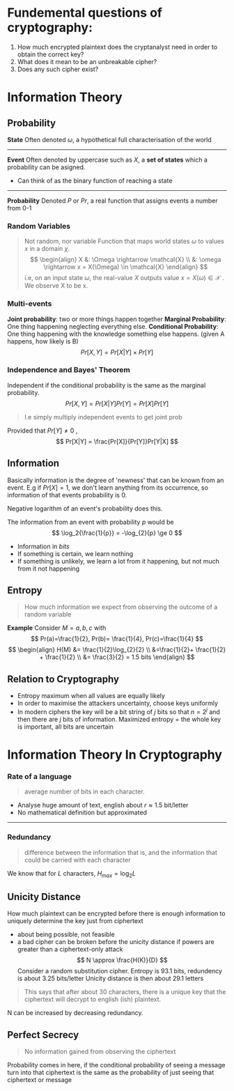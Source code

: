 # Fundemental questions of cryptography:
1. How much encrypted plaintext does the cryptanalyst need in order to obtain the correct key?
2. What does it mean to be an unbreakable cipher?
3. Does any such cipher exist?

# Information Theory
## Probability
**State**
Often denoted $\omega$, a hypothetical full characterisation of the world
***
**Event**
Often denoted by uppercase such as $X$, a **set of states** which a probability can be asigned.
- Can think of as the binary function of reaching a state
***
**Probability**
Denoted $P$ or $Pr$, a real function that assigns events a number from 0-1
### Random Variables
> Not random, nor variable
Function that maps world states $\omega$ to values $x$ in a domain $\chi$. 
$$
\begin{align}
X &: \Omega \rightarrow \mathcal{X} \\
&: \omega \rightarrow x = X(\Omega) \in \mathcal{X}
\end{align}
$$
> i.e, on an input state $\omega$, the real-value $X$ outputs value $x = X(\omega) \in \mathcal{X}$ . We observe X to be x.

### Multi-events
**Joint probability**: two or more things happen together
**Marginal Probability**: One thing happening neglecting everything else.
**Conditional Probability**: One thing happening with the knowledge something else happens. (given A happens, how likely is B)
$$
Pr[X, Y] = Pr[X|Y] \times Pr[Y]
$$
### Independence and Bayes' Theorem
Independent if the conditional probability is the same as the marginal probability.
$$
Pr[X,Y] = Pr[X|Y]Pr[Y] = Pr[X]Pr[Y]
$$
> I.e simply multiply independent events to get joint prob

Provided that $Pr[Y]\ne 0$ , 
$$
Pr[X|Y] = \frac{Pr[X]}{Pr[Y]}Pr[Y|X]
$$
## Information
Basically information is the degree of 'newness' that can be known from an event. E.g if $Pr[X]=1$, we don't learn anything from its occurrence, so information of that events probability is 0.

Negative logarithm of an event's probability does this. 

The information from an event with probability $p$ would be 
$$
\log_2{\frac{1}{p}} = -\log_{2}{p} \ge 0
$$
- Information in *bits*
- If something is certain, we learn nothing
- If something is unlikely, we learn a lot from it happening, but not much from it not happening
## Entropy
> How much information we expect from observing the outcome of a random variable

**Example**
Consider $M = {a, b, c}$ with
$$
Pr(a)=\frac{1}{2}, Pr(b)= \frac{1}{4}, Pr(c)=\frac{1}{4}
$$
$$
\begin{align}
H(M) &= \frac{1}{2}\log_{2}{2} \\
&=\frac{1}{2}+ \frac{1}{2} + \frac{1}{2} \\
&= \frac{3}{2} = 1.5 bits
\end{align}
$$
## Relation to Cryptography
- Entropy maximum when all values are equally likely
- In order to maximise the attackers uncertainty, choose keys uniformly
- In modern ciphers the key will be a bit string of $j$ bits so that $n=2^j$ and then there are $j$ bits of information. Maximized entropy  = the whole key is important, all bits are uncertain

# Information Theory In Cryptography
### Rate of a language
> average number of bits in each character.

- Analyse huge amount of text, english about $r\approx 1.5$ bit/letter
- No mathematical definition but approximated
***
### Redundancy
> difference between the information that is, and the information that could be carried with each character

We know that for $L$ characters, $H_{max}=\log_{2}{L}$ 

## Unicity Distance
How much plaintext can be encrypted before there is enough information to uniquely determine the key just from ciphertext
- about being possible, not feasible
- a bad cipher can be broken before the unicity distance if powers are greater than a ciphertext-only attack
$$
N \approx \frac{H(K)}{D}
$$
Consider a random substitution cipher. Entropy is 93.1 bits, redundency is about 3.25 bits/letter
Unicity distance is then about 29.1 letters

> This says that after about 30 characters, there is a unique key that the ciphertext will decrypt to english (ish) plaintext.

N can be increased by decreasing redundancy. 
## Perfect Secrecy
> No information gained from observing the ciphertext

Probability comes in here, if the conditional probability of seeing a message turn into that ciphertext is the same as the probability of just seeing that ciphertext or message

